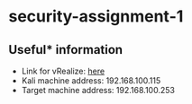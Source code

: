 # security-assignment-1

## Useful* information

 - Link for vRealize: [here](https://fthvra01.op.ac.nz/vcac)
 - Kali machine address: 192.168.100.115
 - Target machine address: 192.168.100.253
